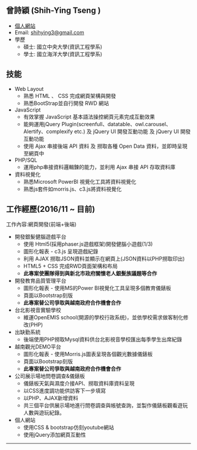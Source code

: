 ﻿**曾詩穎 (Shih-Ying Tseng )**  
-------- 
* [個人網站](https://bookmad.github.io/resume/)    
* Email: shihying3@gmail.com  
* 學歷
    + 碩士: 國立中央大學(資訊工程學系)  
    + 學士: 國立海洋大學(資訊工程學系)  

**技能**  
--- 
* Web Layout
    +  熟悉 HTML 、 CSS 完成網頁架構與開發
    +  熟悉BootStrap並自行開發 RWD 網站
* JavaScript
    +  有效掌握 JavaScript 基本語法操控網頁元素完成互動效果
    +  能夠運用jQuery Plugin(screenfull、datatable、owl.carousel、Alertify、complexify etc.) 及 jQuery UI 開發互動功能 及 jQuery UI 開發互動功能
    +  使用 Ajax 串接後端 API 資料 及 撈取各種 Open Data 資料，並即時呈現至網頁中  
* PHP/SQL
    + 運用php串接資料邏輯鍊的能力，並利用 Ajax 串接 API 存取資料庫
* 資料視覺化
    + 熟悉Microsoft PowerBI 視覺化工具將資料視覺化
    + 熟悉js套件如morris.js、c3.js將資料視覺化  

**工作經歷(2016/11 ~ 目前)**  
--- 
工作內容:網頁開發(前端+後端)   

* 開發銀髮健腦遊戲平台  
    + 使用 Html5(採用phaser.js遊戲框架)開發健腦小遊戲(1/3)  
    + 圖形化報表 - c3.js 呈現遊戲紀錄
    + 利用 AJAX 撈取JSON資料並顯示在網頁上(JSON資料以PHP撈取印出)
    + HTML5 + CSS 完成RWD頁面架構和布局
    + **此專案使團隊得到與新北市政府關懷老人銀髮族議題等合作**
* 開發教育品質管理平台
    +  圖形化報表 - 使用MS的Power BI視覺化工具呈現多個教育儀錶板
    + 頁面以Bootstrap刻版
    + **此專案替公司爭取與越南政府合作機會合作**
* 台北影視音實驗學校
    + 維運OpenEMIS school(開源的學校行政系统)，並依學校需求做客制化修改(PHP)
* 出缺勤系統
    + 後端使用PHP撈取Mysql資料供台北影視音學校匯出每季學生出席紀錄
* 越南觀光DEMO平台
    + 圖形化報表 - 使用Morris.js圖表呈現各個觀光數據儀錶板
    + 頁面以Bootstrap刻版
    + **此專案替公司爭取與越南政府合作機會合作**
* 公司展示場地問卷調查&儀錶板
    + 儀錶板天氣與濕度介接API、撈取資料庫資料呈現
    + 以CSS進度調功能供訪客下一步填寫
    + 以PHP、AJAX新增資料
    +  共三個平台供展示場地進行問卷調查與帳號查詢，並製作儀錶板觀看遊玩人數與遊玩紀錄。
* 個人網站
    + 使用CSS & bootstrap仿刻youtube網站
    + 使用jQuery添加網頁互動性
--- 